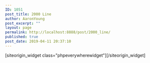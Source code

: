 ```yaml
---
ID: 1051
post_title: 2000 Line
author: AaronYoung
post_excerpt: ""
layout: page
permalink: http://localhost:8888/post/2000_line/
published: true
post_date: 2019-04-11 20:37:10
---
```

<div id="pl-1051"  class="panel-layout" ><div id="pg-1051-0"  class="panel-grid panel-no-style"  data-ratio="1"  data-ratio-direction="right" ><div id="pgc-1051-0-0"  class="panel-grid-cell"  data-weight="1" ><div id="panel-1051-0-0-0" class="so-panel widget widget_phpeverywherewidget phpeverywherewidget panel-first-child panel-last-child" data-index="0" data-style="{&quot;background_image_attachment&quot;:false,&quot;background_display&quot;:&quot;tile&quot;,&quot;animation_once&quot;:&quot;&quot;}" >[siteorigin_widget class="phpeverywherewidget"]<input type="hidden" value="{&quot;instance&quot;:{&quot;title&quot;:&quot;&quot;,&quot;content&quot;:&quot;&lt;link rel=\&quot;stylesheet\&quot; href=\&quot;..\/Combo-Select_Supported_Files\/combo.select.css\&quot;&gt;\n&lt;script src=\&quot;..\/Combo-Select_Supported_Files\/jquery.min.js\&quot;&gt;&lt;\/script&gt;\n&lt;script src=\&quot;..\/Combo-Select_Supported_Files\/jquery.combo.select.js\&quot;&gt;&lt;\/script&gt;\n\n\n&lt;?php\n$productId = 1052;\n\n$productvar = wc_get_product($productId);\n\n\nif(isset($_POST[&#039;numberPackageContainer&#039;]) &amp;&amp; isset($_POST[&#039;productDetailsContainer&#039;])) {\n     $numberPackage = $_POST[&#039;numberPackageContainer&#039;];\n     $productDetails = $_POST[&#039;productDetailsContainer&#039;];\n\/\/echo $numberPackage;\n\/\/echo $productDetails;\n\n$attArr[&#039;numberPackage&#039;] = $numberPackage;\n$attArr[&#039;productDetails&#039;] = $productDetails;\n\nglobal $woocommerce;\n$woocommerce-&gt;cart-&gt;add_to_cart($productvar-&gt;get_parent_id(), $numberPackage, $productId, $attArr, $attArr);\n\nunset($_POST);\nheader(\&quot;Location: #\&quot;);\n}\n\n?&gt;\n\n\n&lt;script&gt;\n\/\/submit details and add to the cart.\nfunction addToCartSubmit()\n{\n\nvar productDetails=&#039;&#039;;\n \n\t$(&#039;.pck-product, .selectNumber&#039;).each(function(){\n \n    \tproductDetails=productDetails+ $(this).find(\&quot;option:selected\&quot;).text() +&#039;, &#039;;\n \n\t});\n\n\/\/alert(productDetails);\n\nvar fourTinform = document.getElementById(\&quot;fourTinform\&quot;);\nvar numberPackage = document.getElementById(\&quot;numberPackage\&quot;);\nvar numberPackageContainer = document.getElementById(\&quot;numberPackageContainer\&quot;);\nvar productDetailsContainer = document.getElementById(\&quot;productDetailsContainer\&quot;);\n\n\n \/\/create nodes for sending data\n    var span1=document.createElement(\&quot;span\&quot;);\n    var span2=document.createElement(\&quot;span\&quot;);\n    \/\/\u4e3a\u5143\u7d20\u7684\u5c5e\u6027\u8d4b\u503c\n    span1.setAttribute(\&quot;name\&quot;,\&quot;numberPackage\&quot;);\n    span1.setAttribute(\&quot;value\&quot;,numberPackage.value);\n\n    span2.setAttribute(\&quot;name\&quot;,\&quot;productDetails\&quot;);\n    span2.setAttribute(\&quot;value\&quot;,productDetails);\n\n    fourTinform.appendChild(span1);\n    fourTinform.appendChild(span2);\n\nnumberPackageContainer.value=numberPackage.value;\nproductDetailsContainer.value=productDetails;\n\nfourTinform.submit();\n\n\/\/var currentURL = window.location;  \n\/\/window.location = currentURL;\n}\n\n\nvar idNumber = 0;\n\n\nfunction getMilkSelect()\n{\nidNumber = idNumber + 1; \n\nvar milkSelect = &#039;&lt;select id = \&quot;productSelect&#039;+idNumber+&#039;\&quot;class=\&quot;pck-product\&quot; tabindex=\&quot;-1\&quot;  onchange=\&quot;setNumberSelect(&#039;+idNumber+&#039;)\&quot;&gt;&lt;option value=\&quot;none\&quot;&gt;\u76f4\u63a5\u8f93\u5165\u6216\u5173\u952e\u5b57\u67e5\u8be2&lt;\/option&gt;&lt;option value=\&quot;A1\&quot; data-max-qty=\&quot;4\&quot; data-product-price=\&quot;8300\&quot;&gt;[A1] \u82f1\u56fd\u7231\u4ed6\u7f8e1\u6bb5\u5976\u7c89800\u514b Aptamil 1 First Infant Milk From Birth&lt;\/option&gt;&lt;option value=\&quot;A2\&quot; data-max-qty=\&quot;4\&quot; data-product-price=\&quot;8300\&quot;&gt;[A2] \u82f1\u56fd\u7231\u4ed6\u7f8e2\u6bb5\u5976\u7c89800\u514b Aptamil 2 Follow On Milk From 6-12 Months&lt;\/option&gt;&lt;option value=\&quot;A3\&quot; data-max-qty=\&quot;4\&quot; data-product-price=\&quot;8300\&quot;&gt;[A3] \u82f1\u56fd\u7231\u4ed6\u7f8e3\u6bb5\u5976\u7c89800\u514b Aptamil 3 Growing Up Milk 1-2 Years&lt;\/option&gt;&lt;option value=\&quot;A4\&quot; data-max-qty=\&quot;4\&quot; data-product-price=\&quot;8300\&quot;&gt;[A4] \u82f1\u56fd\u7231\u4ed6\u7f8e4\u6bb5\u5976\u7c89800\u514b Aptamil 4 Growing Up Milk 2-3 Years&lt;\/option&gt;&lt;option value=\&quot;AA\&quot; data-max-qty=\&quot;4\&quot; data-product-price=\&quot;8300\&quot;&gt;[AA] \u82f1\u56fd\u7231\u4ed6\u7f8e\u9632\u5455\u5410\u914d\u65b9\u5976\u7c89800\u514b Aptamil Anti-Reflux Milk Powder&lt;\/option&gt;&lt;option value=\&quot;AC\&quot; data-max-qty=\&quot;4\&quot; data-product-price=\&quot;8300\&quot;&gt;[AC] \u82f1\u56fd\u7231\u4ed6\u7f8e\u80a0\u80c3\u8212\u9002\u5976\u7c89800\u514b Aptamil Comfort Comfort Milk From Birth&lt;\/option&gt;&lt;option value=\&quot;AH\&quot; data-max-qty=\&quot;4\&quot; data-product-price=\&quot;8300\&quot;&gt;[AH] \u82f1\u56fd\u7231\u4ed6\u7f8e\u5927\u98df\u91cf\u5b9d\u5b9d\u5976\u7c89800\u514b Aptamil Hungry Milk From Birth&lt;\/option&gt;&lt;option value=\&quot;AL\&quot; data-max-qty=\&quot;8\&quot; data-product-price=\&quot;4100\&quot;&gt;[AL] \u82f1\u56fd\u7231\u4ed6\u7f8e\u65e0\u4e73\u7cd6\u914d\u65b9\u5976\u7c89400\u514b Aptamil Lactose Free Milk Powder&lt;\/option&gt;&lt;option value=\&quot;AP1\&quot; data-max-qty=\&quot;4\&quot; data-product-price=\&quot;8300\&quot;&gt;[AP1] \u82f1\u56fd\u7231\u4ed6\u7f8e\u767d\u91d11\u6bb5\u5976\u7c89800\u514b Aptamil Profutura 1 First Infant Milk From Birth&lt;\/option&gt;&lt;option value=\&quot;AP2\&quot; data-max-qty=\&quot;4\&quot; data-product-price=\&quot;8300\&quot;&gt;[AP2] \u82f1\u56fd\u7231\u4ed6\u7f8e\u767d\u91d12\u6bb5\u5976\u7c89800\u514b Aptamil Profutura 2 Follow On Milk Powder&lt;\/option&gt;&lt;option value=\&quot;AP3\&quot; data-max-qty=\&quot;4\&quot; data-product-price=\&quot;8300\&quot;&gt;[AP3] \u82f1\u56fd\u7231\u4ed6\u7f8e\u767d\u91d13\u6bb5\u5976\u7c89800\u514b Aptamil Profutura 3 Growing Up Milk Powder&lt;\/option&gt;&lt;option value=\&quot;APE1\&quot; data-max-qty=\&quot;4\&quot; data-product-price=\&quot;8300\&quot;&gt;[APE1] \u82f1\u56fd\u7231\u4ed6\u7f8e\u6df1\u5ea6\u6c34\u89e31\u6bb5\u5976\u7c89800\u514b Aptamil Pepti 1 Milk From Birth&lt;\/option&gt;&lt;option value=\&quot;APE2\&quot; data-max-qty=\&quot;4\&quot; data-product-price=\&quot;8300\&quot;&gt;[APE2] \u82f1\u56fd\u7231\u4ed6\u7f8e\u6df1\u5ea6\u6c34\u89e32\u6bb5\u5976\u7c89800\u514b Aptamil Pepti 2 Milk From 6 Months&lt;\/option&gt;&lt;option value=\&quot;C1\&quot; data-max-qty=\&quot;4\&quot; data-product-price=\&quot;8300\&quot;&gt;[C1] \u82f1\u56fd\u725b\u680f1\u6bb5\u5976\u7c89800\u514b Cow And Gate 1 First Milk From Birth&lt;\/option&gt;&lt;option value=\&quot;C2\&quot; data-max-qty=\&quot;4\&quot; data-product-price=\&quot;8300\&quot;&gt;[C2] \u82f1\u56fd\u725b\u680f2\u6bb5\u5976\u7c89800\u514b Cow And Gate 2 Follow On Milk From 6-12 Months&lt;\/option&gt;&lt;option value=\&quot;C3\&quot; data-max-qty=\&quot;4\&quot; data-product-price=\&quot;8300\&quot;&gt;[C3] \u82f1\u56fd\u725b\u680f3\u6bb5\u5976\u7c89800\u514b Cow And Gate 3 Growing Up Milk From 1-2 Years&lt;\/option&gt;&lt;option value=\&quot;C4\&quot; data-max-qty=\&quot;4\&quot; data-product-price=\&quot;8300\&quot;&gt;[C4] \u82f1\u56fd\u725b\u680f4\u6bb5\u5976\u7c89800\u514b Cow And Gate 4 Growing Up Milk From 2-3 Years&lt;\/option&gt;&lt;option value=\&quot;CA\&quot; data-max-qty=\&quot;4\&quot; data-product-price=\&quot;8300\&quot;&gt;[CA] \u82f1\u56fd\u725b\u680f\u9632\u5455\u5410\u914d\u65b9\u5976\u7c89800\u514b Cow And Gate Anti-Reflux Milk Powder&lt;\/option&gt;&lt;option value=\&quot;CC\&quot; data-max-qty=\&quot;4\&quot; data-product-price=\&quot;8300\&quot;&gt;[CC] \u82f1\u56fd\u725b\u680f\u80a0\u80c3\u8212\u9002\u5976\u7c89800\u514b Cow And Gate Comfort Milk From Birth to 1 Year&lt;\/option&gt;&lt;option value=\&quot;CH\&quot; data-max-qty=\&quot;4\&quot; data-product-price=\&quot;8300\&quot;&gt;[CH] \u82f1\u56fd\u725b\u680f\u5927\u98df\u91cf\u5b9d\u5b9d\u5976\u7c89800\u514b Cow And Gate Infant Milk for Hungries Baby From Birth&lt;\/option&gt;&lt;option value=\&quot;CN2\&quot; data-max-qty=\&quot;4\&quot; data-product-price=\&quot;8300\&quot;&gt;[CN2] \u82f1\u56fd\u725b\u680f\u65e9\u4ea7\u513f\u914d\u65b9\u5976\u7c89800\u514b Cow And Gate Nutriprem 2 Post Discharge Formula&lt;\/option&gt;&lt;option value=\&quot;H1\&quot; data-max-qty=\&quot;4\&quot; data-product-price=\&quot;8300\&quot;&gt;[H1] \u82f1\u56fd\u559c\u5b9d1\u6bb5\u5976\u7c89800\u514b Hipp 1 First Milk Powder&lt;\/option&gt;&lt;option value=\&quot;H2\&quot; data-max-qty=\&quot;4\&quot; data-product-price=\&quot;8300\&quot;&gt;[H2] \u82f1\u56fd\u559c\u5b9d2\u6bb5\u5976\u7c89800\u514b Hipp 2 Follow On Milk Powder&lt;\/option&gt;&lt;option value=\&quot;H3\&quot; data-max-qty=\&quot;5\&quot; data-product-price=\&quot;5500\&quot;&gt;[H3] \u82f1\u56fd\u559c\u5b9d3\u6bb5\u5976\u7c89600\u514b Hipp 3 Growing Up Milk Powder 1-2 Years&lt;\/option&gt;&lt;option value=\&quot;H4\&quot; data-max-qty=\&quot;5\&quot; data-product-price=\&quot;5500\&quot;&gt;[H4] \u82f1\u56fd\u559c\u5b9d4\u6bb5\u5976\u7c89600\u514b Hipp 4 Growing Up Milk Powder 2+ Years&lt;\/option&gt;&lt;option value=\&quot;KB1\&quot; data-max-qty=\&quot;4\&quot; data-product-price=\&quot;8300\&quot;&gt;[KB1] \u82f1\u56fdKabrita\u4f73\u8d1d\u827e\u7279\u5a74\u513f\u7f8a\u5976\u7c891\u6bb5800\u514b Kabrita 1 Infant Milk 800g&lt;\/option&gt;&lt;option value=\&quot;KB2\&quot; data-max-qty=\&quot;4\&quot; data-product-price=\&quot;8300\&quot;&gt;[KB2] \u82f1\u56fdKabrita\u4f73\u8d1d\u827e\u7279\u5a74\u513f\u7f8a\u5976\u7c892\u6bb5800\u514b Kabrita 2 Follow On Milk 800g&lt;\/option&gt;&lt;option value=\&quot;KB3\&quot; data-max-qty=\&quot;4\&quot; data-product-price=\&quot;8300\&quot;&gt;[KB3] \u82f1\u56fdKabrita\u4f73\u8d1d\u827e\u7279\u5a74\u513f\u7f8a\u5976\u7c893\u6bb5800\u514b Kabrita 3 Toddler Milk 800g&lt;\/option&gt;&lt;option value=\&quot;KD1\&quot; data-max-qty=\&quot;4\&quot; data-product-price=\&quot;8300\&quot;&gt;[KD1] \u82f1\u56fdKendamil\u5eb7\u591a\u871c\u513f\u5a74\u513f\u5976\u7c891\u6bb5900\u514b Kendamil 1 First Infant Milk 900g&lt;\/option&gt;&lt;option value=\&quot;KD2\&quot; data-max-qty=\&quot;4\&quot; data-product-price=\&quot;8300\&quot;&gt;[KD2] \u82f1\u56fdKendamil\u5eb7\u591a\u871c\u513f\u5a74\u513f\u5976\u7c892\u6bb5900\u514b Kendamil 2 Follow On Milk 900g&lt;\/option&gt;&lt;option value=\&quot;KD3\&quot; data-max-qty=\&quot;4\&quot; data-product-price=\&quot;8300\&quot;&gt;[KD3] \u82f1\u56fdKendamil\u5eb7\u591a\u871c\u513f\u5a74\u513f\u5976\u7c893\u6bb5900\u514b Kendamil 3 Toddler Milk 900g&lt;\/option&gt;&lt;option value=\&quot;MV278\&quot; data-max-qty=\&quot;8\&quot; data-product-price=\&quot;4100\&quot;&gt;[MV278] \u82f1\u56fdMarvel\u8131\u8102\u5976\u7c89278\u514b Marvel Dried Skimmed Milk Powder 278g&lt;\/option&gt;&lt;option value=\&quot;MV340\&quot; data-max-qty=\&quot;8\&quot; data-product-price=\&quot;4100\&quot;&gt;[MV340] \u82f1\u56fdMarvel\u8131\u8102\u5976\u7c89340\u514b Marvel Dried Skimmed Milk Powder 340g&lt;\/option&gt;&lt;option value=\&quot;NC1\&quot; data-max-qty=\&quot;4\&quot; data-product-price=\&quot;8300\&quot;&gt;[NC1] \u82f1\u56fdNannyCare1\u6bb5\u7f8a\u5976\u7c89900\u514b NannyCare 1 First infant Milk Powder&lt;\/option&gt;&lt;option value=\&quot;NC2\&quot; data-max-qty=\&quot;4\&quot; data-product-price=\&quot;8300\&quot;&gt;[NC2] \u82f1\u56fdNannyCare2\u6bb5\u7f8a\u5976\u7c89900\u514b NannyCare 2 Follow On Milk Powder&lt;\/option&gt;&lt;option value=\&quot;NC3\&quot; data-max-qty=\&quot;4\&quot; data-product-price=\&quot;8300\&quot;&gt;[NC3] \u82f1\u56fdNannyCare3\u6bb5\u7f8a\u5976\u7c89900\u514b NannyCare 3 Growing Up Milk Powder&lt;\/option&gt;&lt;option value=\&quot;NIDO\&quot; data-max-qty=\&quot;4\&quot; data-product-price=\&quot;8300\&quot;&gt;[NIDO] \u82f1\u56fd\u96c0\u5de2Nido\u5168\u8102\u5976\u7c89900\u514b Nestle Nido Instant Full Cream Milk Powder 900g&lt;\/option&gt;&lt;option value=\&quot;NIDO400\&quot; data-max-qty=\&quot;8\&quot; data-product-price=\&quot;4100\&quot;&gt;[NIDO400] \u82f1\u56fd\u96c0\u5de2Nido\u5168\u8102\u5976\u7c89400\u514b Nestle Nido Instant Full Cream Milk Powder 400g&lt;\/option&gt;&lt;option value=\&quot;PS\&quot; data-max-qty=\&quot;8\&quot; data-product-price=\&quot;4100\&quot;&gt;[PS] \u82f1\u56fd\u96c5\u57f9\u5c0f\u5b89\u7d20400\u514b Abbott PaediaSure Shake 400g&lt;\/option&gt;&lt;option value=\&quot;S1\&quot; data-max-qty=\&quot;4\&quot; data-product-price=\&quot;8300\&quot;&gt;[S1] \u82f1\u56fd\u60e0\u6c0f1\u6bb5\u5976\u7c89800\u514b SMA Pro First Infantmilk From Birth&lt;\/option&gt;&lt;option value=\&quot;S2\&quot; data-max-qty=\&quot;4\&quot; data-product-price=\&quot;8300\&quot;&gt;[S2] \u82f1\u56fd\u60e0\u6c0f2\u6bb5\u5976\u7c89800\u514b SMA Pro Follow-On Milk 2 6+ Months&lt;\/option&gt;&lt;option value=\&quot;S3\&quot; data-max-qty=\&quot;4\&quot; data-product-price=\&quot;8300\&quot;&gt;[S3] \u82f1\u56fd\u60e0\u6c0f3\u6bb5\u5976\u7c89800\u514b SMA Pro Toddler Milk 1-3 Years&lt;\/option&gt;&lt;option value=\&quot;SC\&quot; data-max-qty=\&quot;4\&quot; data-product-price=\&quot;8300\&quot;&gt;[SC] \u82f1\u56fd\u60e0\u6c0f\u8212\u9002\u578b\u5976\u7c89800\u514b SMA Comfort Infant Milk from Birth&lt;\/option&gt;&lt;option value=\&quot;SL1\&quot; data-max-qty=\&quot;4\&quot; data-product-price=\&quot;8300\&quot;&gt;[SL1] \u82f1\u56fd\u96c5\u57f91\u6bb5\u5976\u7c89850\u514b Abbott Similac 1 First Infant MIlk&lt;\/option&gt;&lt;option value=\&quot;SL2\&quot; data-max-qty=\&quot;4\&quot; data-product-price=\&quot;8300\&quot;&gt;[SL2] \u82f1\u56fd\u96c5\u57f92\u6bb5\u5976\u7c89850\u514b Abbott Similac 2 Follow On MIlk&lt;\/option&gt;&lt;option value=\&quot;SL3\&quot; data-max-qty=\&quot;4\&quot; data-product-price=\&quot;8300\&quot;&gt;[SL3] \u82f1\u56fd\u96c5\u57f93\u6bb5\u5976\u7c89850\u514b Abbott Similac 3 Growing Up MIlk&lt;\/option&gt;&lt;option value=\&quot;TS340\&quot; data-max-qty=\&quot;8\&quot; data-product-price=\&quot;4100\&quot;&gt;[TS340] \u82f1\u56fdTesco\u8131\u8102\u5976\u7c89340\u514b Tesco Instant Dried Skimmed Milk 340G&lt;\/option&gt;&lt;\/select&gt;&#039;;\n\n\n\nreturn milkSelect;\n}\n\nfunction setNumberSelect(idNumber){\nvar selectedNumberID = \&quot;selectNumber\&quot; + idNumber;\nvar selectedNumber = document.getElementById(selectedNumberID);\n\nvar productId = \&quot;productSelect\&quot;+idNumber;\nvar productSelectedValue=$(\&quot;#\&quot;+productId).find(\&quot;option:selected\&quot;).val(); \n\nvar maxQty=$(\&quot;#\&quot;+productId).find(\&quot;option:selected\&quot;).attr(&#039;data-max-qty&#039;); \n\nif(productSelectedValue != \&quot;none\&quot;){\n\n var option = document.createElement(\&quot;option\&quot;);\noption.value = &#039;&#039;;\noption.text = &#039;&#039;;\nselectedNumber.append(option);\n\n                    for (var i = 1; i &lt;= Number(maxQty); i++) {\n                        var option = document.createElement(\&quot;option\&quot;);\n                        option.value = i;\n                        option.text = i;\n                        \/\/ option.selected = i == maxQty ? true : false;\n                        selectedNumber.append(option);\n                    }\n\n\n}else{\nselectedNumber.options.length=0; \n}\n\ngetSelect();\n\n}\n\n\nfunction getSelect(){\n    \/\/\u8c03\u7528\u65b9\u5f0f\n    $().setSelect();\n};\n\n$(function() {\n\n   $.fn.setSelect=function(){\n         $(&#039;select&#039;).comboSelect();\n    }\n});\n\n\n&lt;\/script&gt;  \n\n\n\n&lt;form id = \&quot;fourTinform\&quot; name = \&quot;fourTinform ?rand=&lt;?php $someRandomVariable?&gt;\&quot; method=\&quot;post\&quot; action=\&quot;&lt;?php the_permalink(); ?&gt;\&quot; class=\&quot;\&quot; style=\&quot;width: 90%; max-width: 1000px; margin: 0 auto;\&quot;&gt;\n&lt;input type=\&quot;hidden\&quot;  name=\&quot;numberPackageContainer\&quot; id=\&quot;numberPackageContainer\&quot;&gt;\n&lt;input type=\&quot;hidden\&quot;  name=\&quot;productDetailsContainer\&quot; id=\&quot;productDetailsContainer\&quot;&gt;\n&lt;\/form&gt;\n\n\n&lt;div style=\&quot;margin:0 auto; text-align:center;\&quot;&gt;\n\n&lt;table style=\&quot;margin:0 auto; text-align:center; width:100%;\&quot;&gt;\n \n&lt;tr style=\&quot;width:100%;border-bottom-width: 0px; text-align:center;\&quot;&gt;\n    &lt;td colspan =\&quot;2\&quot; style=\&quot;text-align:center;\&quot;&gt;\n&lt;?php echo $productvar-&gt;get_image(); ?&gt;\n\n    &lt;\/td&gt;\n\n    &lt;td  colspan =\&quot;2\&quot; style=\&quot;text-align:center;\&quot;&gt;\n&lt;h2&gt;&lt;?php echo $productvar-&gt;get_title();?&gt;&lt;\/h2&gt;\n    &lt;\/td&gt;\n  &lt;\/tr&gt;\n\n\n&lt;tr style=\&quot;width:100%; text-align:center;\&quot;&gt;\n\n&lt;td style=\&quot;width:25%; text-align:center;\&quot;&gt;\n\u5305\u88f9\u91cd\u91cf:&lt;input id=\&quot;productWeigth\&quot; class=\&quot;productWeigth strictInput\&quot; type=\&quot;number\&quot; min=\&quot;1\&quot; max=\&quot;10\&quot; style=\&quot;height: 40px; width: 100px; margin: 0px 10px; padding-left: 10px; border-radius:3px; border-width: 1px; border-color:rgb(166, 166, 166); border-left-color:rgb(166, 166, 166); border-top-color:rgb(166, 166, 166); \&quot; placeholder=\&quot;\u91cd\u91cf\&quot; onblur=\&quot;checkPriceForWeight()\&quot; &gt; KG\n\n&lt;\/td&gt;\n&lt;td style=\&quot;width:25%; text-align:center;\&quot;&gt;\n\u5305\u88f9\u4ef7\u503c: \u20ac &lt;input id=\&quot;productLong\&quot; class=\&quot;productLong strictInput\&quot; type=\&quot;number\&quot; min=\&quot;1\&quot; max=\&quot;10000\&quot; style=\&quot;height: 40px; width: 100px; margin: 0px 10px; padding-left: 10px; border-radius:3px; border-width: 1px; border-color:rgb(166, 166, 166); border-left-color:rgb(166, 166, 166); border-top-color:rgb(166, 166, 166); \&quot; placeholder=\&quot;\u4ef7\u503c\&quot;&gt; \n&lt;\/td&gt;\n&lt;td style=\&quot;width:25%; text-align:center;\&quot;&gt;\n\u989d\u5916\u6295\u4fdd: &lt;div class=\&quot;switch\&quot; data-on=\&quot;success\&quot; data-off=\&quot;warning\&quot;&gt;\n    &lt;input type=\&quot;checkbox\&quot; checked \/&gt;\n&lt;\/div&gt;\n&lt;\/td&gt;\n&lt;td style=\&quot;width:25%; text-align:center;\&quot;&gt;\n\u8eab\u4efd\u8bc1\u53f7: &lt;input type=\&quot;text\&quot; class=\&quot;reg_txt\&quot; value=\&quot;\u8eab\u4efd\u8bc1\u53f7\&quot; titles=\&quot;\u8bf7\u8f93\u5165\u60a8\u7684\u8eab\u4efd\u8bc1\u53f7\uff01\&quot; name=\&quot;userid\&quot; id=\&quot;username\&quot; maxlength=\&quot;40\&quot; onfocus=\&quot;if(this.value==&#039;\u8eab\u4efd\u8bc1\u53f7&#039;){this.value=&#039;&#039;;}\&quot; onblur=\&quot;if(this.value==&#039;&#039;){this.value=&#039;\u8eab\u4efd\u8bc1\u53f7&#039;;}nunber(this.value);\&quot; style=\&quot;height: 40px; width: 100px; margin: 0px 10px; padding-left: 10px; border-radius:3px; border-left-width: 1px; border-width: 1px; border-color:rgb(166, 166, 166); border-left-color:rgb(166, 166, 166); border-top-color:rgb(166, 166, 166); display: inline-block;\&quot;&gt;\n&lt;\/td&gt;\n&lt;\/tr&gt;\n&lt;\/table&gt;\n\n\n\n&lt;table style=\&quot;margin:0 auto; text-align:center;\&quot;&gt;\n \n&lt;tr&gt;\n    &lt;td  style=\&quot;width:40%;\&quot;&gt;&lt;h4&gt;\u5305\u88f9\u8fd0\u8d39: \u20ac &lt;span id=\&quot;priceElement\&quot;&gt;&lt;del&gt;&lt;?php  echo $productvar-&gt;get_regular_price();?&gt;&lt;\/del&gt; &lt;?php echo $productvar-&gt;get_sale_price(); ?&gt;&lt;\/span&gt;&lt;\/h4&gt;&lt;\/td&gt;\n    &lt;td  style=\&quot;width:30%;\&quot;&gt;\n\u76f8\u540c\u5305\u88f9:\n&lt;input id=\&quot;numberPackage\&quot; class=\&quot;alike-num\&quot; type=\&quot;number\&quot; min=\&quot;1\&quot; style=\&quot;height: 40px; width: 50px; margin: 0px 10px; padding-left: 10px; border-radius:3px; border-width: 1px; border-color:rgb(166, 166, 166); border-left-color:rgb(166, 166, 166); border-top-color:rgb(166, 166, 166); \&quot;&gt; \u4ef6\n\n    &lt;\/td&gt;\n\n    &lt;td  style=\&quot;width:30%;\&quot;&gt;\n\n&lt;button id=\&quot;addToCart\&quot; name = \&quot;addToCart\&quot; style=\&quot;background-color:green;\&quot; onclick=\&quot;addToCartSubmit()\&quot; value=\&quot;Submit\&quot;&gt;\u52a0\u5165\u8d2d\u7269\u8f66&lt;\/button&gt;\n\n    &lt;\/td&gt;\n  &lt;\/tr&gt;\n\n&lt;\/table&gt;\n\n&lt;\/div&gt;\n\n&lt;table id = \&quot;selectionContainer\&quot;&gt;\n        &lt;thead align=\&quot;center\&quot;&gt;&lt;tr  align=\&quot;center\&quot;&gt;&lt;td align=\&quot;center\&quot;  style=\&quot;width:40%;\&quot;&gt;\u7269\u54c1&lt;\/td&gt;&lt;td align=\&quot;center\&quot;  style=\&quot;width:30%;\&quot;&gt;\u6570\u91cf&lt;\/td&gt;&lt;td align=\&quot;center\&quot;  style=\&quot;width:30%;\&quot;&gt;\u6dfb\u52a0\/\u5220\u9664&lt;\/td&gt;&lt;\/tr&gt;&lt;\/thead&gt;\n        &lt;tbody id=\&quot;info\&quot;&gt;\n        &lt;div class=\&quot;milkSelect\&quot;&gt;\n&lt;tr align=\&quot;center\&quot; valign=\&quot;middle\&quot; style=\&quot;border-bottom-style:none;\&quot;&gt;\n&lt;td  id =\&quot;initialSelectiontd\&quot; align=\&quot;center\&quot;&gt;\n\n&lt;\/td&gt;\n\n&lt;td  align=\&quot;center\&quot; valign=\&quot;middle\&quot;&gt;\n&lt;select id=\&quot;selectNumber1\&quot; class=\&quot;selectNumber\&quot; size=\&quot;1\&quot; style=\&quot;width:100px;\&quot; tabindex=\&quot;-1\&quot;&gt;&lt;\/select&gt;\n\n&lt;\/td&gt;\n\n&lt;td  align=\&quot;center\&quot; valign=\&quot;top\&quot;&gt;\n&lt;button id=\&quot;add\&quot; onclick=\&quot;addTag()\&quot; style=\&quot;margin-bottom: 15px; margin-top: 0px;\&quot; &gt;\u6dfb\u52a0\u8bb0\u5f55&lt;\/button&gt;\n&lt;\/td&gt;\n\n&lt;\/tr&gt;         \n        &lt;\/tbody&gt;\n    &lt;\/table&gt;\n    \n\n\n&lt;script&gt;\n\n\/\/set the first selection\nvar initalSelection = document.getElementById(\&quot;initialSelectiontd\&quot;);\ninitalSelection.innerHTML= getMilkSelect();\n\n\nfunction countRow(){\nvar tab = document.getElementById(\&quot;selectionContainer\&quot;) ;\nvar rows = tab.rows.length ;\nreturn rows;\n}\n\nfunction checkPriceForWeight(){\n\nvar productWeigth = document.getElementById(\&quot;productWeigth\&quot;).value;\nvar priceElement = document.getElementById(\&quot;priceElement\&quot;);\n\n\/\/1kg-28\u6b27\uff0c2kg -33\u6b27\uff0c3kg -38\u6b27,4kg -44\u6b27\uff0c 5kg-50\u6b27\uff0c\u7eed\u91cd+10\u6b27\uff0c\u4e0a\u965010kg\n\nif(productWeigth&lt;= 1){\npriceElement.innerText= \&quot;28\&quot;;\n}else if(productWeigth&gt;1 &amp;&amp; productWeigth&lt;= 2){\npriceElement.innerText= \&quot;33\&quot;;\n}else if(productWeigth&gt;2 &amp;&amp; productWeigth&lt;= 3){\npriceElement.innerText= \&quot;38\&quot;;\n}else if(productWeigth&gt;3 &amp;&amp; productWeigth&lt;= 4){\npriceElement.innerText= \&quot;44\&quot;;\n}else if(productWeigth&gt;4 &amp;&amp; productWeigth&lt;= 5){\npriceElement.innerText= \&quot;50\&quot;;\n}else if(productWeigth&gt;5 &amp;&amp; productWeigth&lt;= 6){\npriceElement.innerText= \&quot;60\&quot;;\n}else if(productWeigth&gt;6 &amp;&amp; productWeigth&lt;= 7){\npriceElement.innerText= \&quot;70\&quot;;\n}else if(productWeigth&gt;7 &amp;&amp; productWeigth&lt;= 8){\npriceElement.innerText= \&quot;80\&quot;;\n}else if(productWeigth&gt;8 &amp;&amp; productWeigth&lt;= 9){\npriceElement.innerText= \&quot;90\&quot;;\n}else if(productWeigth&gt;9 &amp;&amp; productWeigth&lt;= 10){\npriceElement.innerText= \&quot;100\&quot;;\n}else{\npriceElement.innerText= \&quot;\u4e0d\u652f\u6301\&quot;;\n}\n\n}\n\n\n\nfunction addTag(){\n\nif(countRow() &lt; 6){\n    \/\/\u83b7\u53d6\u503c selectItems\n   var milkSelect = getMilkSelect();\n\n    \/\/\u83b7\u53d6\u503c selectNumber\n    var selectNumber = \&quot;\&quot; ;  \n    selectNumber+=\&quot;&lt;select id=&#039;selectNumber\&quot;+idNumber+\&quot;&#039; class=&#039;selectNumber&#039; \&quot; \n        +\&quot;size=&#039;1&#039; style=&#039;width:100px;&#039; &gt;\&quot;;  \n\/\/    selectNumber+=\&quot;&lt;option value=&#039;0&#039;&gt;\&quot;+&#039;&#039;;      \n\/\/    selectNumber+=\&quot;&lt;option value=&#039;1&#039;&gt;\&quot;+&#039;1&#039;;  \n\/\/    selectNumber+=\&quot;&lt;option value=&#039;1&#039;&gt;\&quot;+&#039;2&#039;;  \n\/\/    selectNumber+=\&quot;&lt;option value=&#039;1&#039;&gt;\&quot;+&#039;3&#039;;  \n\/\/    selectNumber+=\&quot;&lt;option value=&#039;1&#039;&gt;\&quot;+&#039;4&#039;;  \n    selectNumber+=\&quot;&lt;\/select&gt;\&quot;;  \n\n    \/\/\u521b\u5efa\u5143\u7d20\n    var tr=document.createElement(\&quot;tr\&quot;);\n    var td1=document.createElement(\&quot;td\&quot;);\n    var td2=document.createElement(\&quot;td\&quot;);\n    var td3=document.createElement(\&quot;td\&quot;);\n    var a=document.createElement(\&quot;a\&quot;);\n    \/\/\u4e3a\u5143\u7d20\u7684\u5c5e\u6027\u8d4b\u503c\n    tr.setAttribute(\&quot;style\&quot;,\&quot;border-bottom: 0px;\&quot;);\n    td1.innerHTML=milkSelect;\n    td1.setAttribute(\&quot;align\&quot;,\&quot;center\&quot;);\n    td1.setAttribute(\&quot;valign\&quot;,\&quot;center\&quot;);\n    td2.innerHTML=selectNumber;\n    td2.setAttribute(\&quot;align\&quot;,\&quot;center\&quot;);\n    td2.setAttribute(\&quot;valign\&quot;,\&quot;center\&quot;);\n    td3.setAttribute(\&quot;align\&quot;,\&quot;center\&quot;);\n    td3.setAttribute(\&quot;valign\&quot;,\&quot;center\&quot;);\n    a.innerHTML=\&quot;\u5220\u9664\&quot;;\n    a.setAttribute(\&quot;onclick\&quot;,\&quot;delRow(this)\&quot;);\n    \/\/\u6dfb\u52a0\u5230\u9875\u9762\u4e2d\n    var info = document.getElementById(\&quot;info\&quot;);\n    info.appendChild(tr);\n    tr.appendChild(td1);\n    tr.appendChild(td2);\n    tr.appendChild(td3);\n    td3.appendChild(a);\n\n\/\/add selection\ngetSelect();\n}\n\n}\n\/\/\u5220\u9664\u65b9\u6cd5\nfunction delRow(o){\n    \/\/\u83b7\u53d6\u7236\u5143\u7d20\n    var info = document.getElementById(\&quot;info\&quot;);\n    \/\/\u6839\u636e\u8282\u70b9\u83b7\u53d6\u5f53\u524d\u884c\n    var rowIndex = o.parentNode.parentNode.rowIndex;\n    \/\/\u5220\u9664\u4e00\u884c\n    info.deleteRow(rowIndex-1);\n}\n\n&lt;\/script&gt;\n\n&lt;script&gt;\n$(function() {\n\/\/    $(&#039;select&#039;).comboSelect();\n});\n\n\n$(window).load(function(){\n$(&#039;select&#039;).comboSelect();\n\n\n\/\/$(\&quot;.combo-select\&quot;).css(\&quot;margin\&quot;,\&quot;auto\&quot;);\n});\n\n\n\/\/Check ID Card\n\nfunction nunber(allowancePersonValue){ \n if(allowancePersonValue==\&quot;\u8eab\u4efd\u8bc1\u53f7\&quot;){ \n $(\&quot;#span_username\&quot;).show(); \n $(\&quot;#span_username\&quot;).html(\&quot;\u8eab\u4efd\u8bc1\u53f7\u4e0d\u80fd\u4e3a\u7a7a\&quot;); \n return false; \n } \n \/\/\u6821\u9a8c\u957f\u5ea6\uff0c\u7c7b\u578b \n else if(isCardNo(allowancePersonValue) === false) \n { \n$(\&quot;#span_username\&quot;).show(); \n $(\&quot;#span_username\&quot;).html(\&quot;\u60a8\u8f93\u5165\u7684\u8eab\u4efd\u8bc1\u53f7\u7801\u4e0d\u6b63\u786e\uff0c\u8bf7\u91cd\u65b0\u8f93\u5165\&quot;); \n return false; \n } \n \/\/\u68c0\u67e5\u7701\u4efd \n else if(checkProvince(allowancePersonValue) === false) \n { \n $(\&quot;#span_username\&quot;).show(); \n $(\&quot;#span_username\&quot;).html(\&quot;\u60a8\u8f93\u5165\u7684\u8eab\u4efd\u8bc1\u53f7\u7801\u4e0d\u6b63\u786e,\u8bf7\u91cd\u65b0\u8f93\u5165\&quot;); \n return false; \n } \n \/\/\u6821\u9a8c\u751f\u65e5 \n else if(checkBirthday(allowancePersonValue) === false) \n { \n $(\&quot;#span_username\&quot;).show(); \n $(\&quot;#span_username\&quot;).html(\&quot;\u60a8\u8f93\u5165\u7684\u8eab\u4efd\u8bc1\u53f7\u7801\u751f\u65e5\u4e0d\u6b63\u786e,\u8bf7\u91cd\u65b0\u8f93\u5165\&quot;); \n return false; \n } \n \/\/\u68c0\u9a8c\u4f4d\u7684\u68c0\u6d4b \n else if(checkParity(allowancePersonValue) === false) \n { \n $(\&quot;#span_username\&quot;).show(); \n $(\&quot;#span_username\&quot;).html(\&quot;\u60a8\u7684\u8eab\u4efd\u8bc1\u6821\u9a8c\u4f4d\u4e0d\u6b63\u786e,\u8bf7\u91cd\u65b0\u8f93\u5165\&quot;); \n return false; \n }else{ \n $(\&quot;#span_username\&quot;).hide(); \n return true; \n } \n \n} \n \n\/\/\u8eab\u4efd\u8bc1\u7701\u7684\u7f16\u7801 \nvar vcity={ 11:\&quot;\u5317\u4eac\&quot;,12:\&quot;\u5929\u6d25\&quot;,13:\&quot;\u6cb3\u5317\&quot;,14:\&quot;\u5c71\u897f\&quot;,15:\&quot;\u5185\u8499\u53e4\&quot;, \n    21:\&quot;\u8fbd\u5b81\&quot;,22:\&quot;\u5409\u6797\&quot;,23:\&quot;\u9ed1\u9f99\u6c5f\&quot;,31:\&quot;\u4e0a\u6d77\&quot;,32:\&quot;\u6c5f\u82cf\&quot;, \n    33:\&quot;\u6d59\u6c5f\&quot;,34:\&quot;\u5b89\u5fbd\&quot;,35:\&quot;\u798f\u5efa\&quot;,36:\&quot;\u6c5f\u897f\&quot;,37:\&quot;\u5c71\u4e1c\&quot;,41:\&quot;\u6cb3\u5357\&quot;, \n    42:\&quot;\u6e56\u5317\&quot;,43:\&quot;\u6e56\u5357\&quot;,44:\&quot;\u5e7f\u4e1c\&quot;,45:\&quot;\u5e7f\u897f\&quot;,46:\&quot;\u6d77\u5357\&quot;,50:\&quot;\u91cd\u5e86\&quot;, \n    51:\&quot;\u56db\u5ddd\&quot;,52:\&quot;\u8d35\u5dde\&quot;,53:\&quot;\u4e91\u5357\&quot;,54:\&quot;\u897f\u85cf\&quot;,61:\&quot;\u9655\u897f\&quot;,62:\&quot;\u7518\u8083\&quot;, \n    63:\&quot;\u9752\u6d77\&quot;,64:\&quot;\u5b81\u590f\&quot;,65:\&quot;\u65b0\u7586\&quot;,71:\&quot;\u53f0\u6e7e\&quot;,81:\&quot;\u9999\u6e2f\&quot;,82:\&quot;\u6fb3\u95e8\&quot;,91:\&quot;\u56fd\u5916\&quot; \n    }; \n \n\/\/\u68c0\u67e5\u53f7\u7801\u662f\u5426\u7b26\u5408\u89c4\u8303\uff0c\u5305\u62ec\u957f\u5ea6\uff0c\u7c7b\u578b \nfunction isCardNo(card){ \n \/\/\u8eab\u4efd\u8bc1\u53f7\u7801\u4e3a15\u4f4d\u6216\u800518\u4f4d\uff0c15\u4f4d\u65f6\u5168\u4e3a\u6570\u5b57\uff0c18\u4f4d\u524d17\u4f4d\u4e3a\u6570\u5b57\uff0c\u6700\u540e\u4e00\u4f4d\u662f\u6821\u9a8c\u4f4d\uff0c\u53ef\u80fd\u4e3a\u6570\u5b57\u6216\u5b57\u7b26X \n var reg = \/(^\\d{15}$)|(^\\d{17}(\\d|X)$)\/; \n if(reg.test(card) === false){ \n \/\/alert(\&quot;demo\&quot;); \n return false; \n } \n return true; \n} \n \n\/\/\u53d6\u8eab\u4efd\u8bc1\u524d\u4e24\u4f4d,\u6821\u9a8c\u7701\u4efd \nfunction checkProvince(card){ \n var province = card.substr(0,2); \n if(vcity[province] == undefined){ \n return false; \n } \n return true; \n} \n \n\/\/\u68c0\u67e5\u751f\u65e5\u662f\u5426\u6b63\u786e \nfunction checkBirthday(card){ \n var len = card.length; \n \/\/\u8eab\u4efd\u8bc115\u4f4d\u65f6\uff0c\u6b21\u5e8f\u4e3a\u7701\uff083\u4f4d\uff09\u5e02\uff083\u4f4d\uff09\u5e74\uff082\u4f4d\uff09\u6708\uff082\u4f4d\uff09\u65e5\uff082\u4f4d\uff09\u6821\u9a8c\u4f4d\uff083\u4f4d\uff09\uff0c\u7686\u4e3a\u6570\u5b57 \n if(len == &#039;15&#039;){ \n   var re_fifteen = \/^(\\d{6})(\\d{2})(\\d{2})(\\d{2})(\\d{3})$\/; \n   var arr_data = card.match(re_fifteen); \n   var year = arr_data[2]; \n   var month = arr_data[3]; \n   var day = arr_data[4]; \n   var birthday = new Date(&#039;19&#039;+year+&#039;\/&#039;+month+&#039;\/&#039;+day); \n   return verifyBirthday(&#039;19&#039;+year,month,day,birthday); \n } \n \/\/\u8eab\u4efd\u8bc118\u4f4d\u65f6\uff0c\u6b21\u5e8f\u4e3a\u7701\uff083\u4f4d\uff09\u5e02\uff083\u4f4d\uff09\u5e74\uff084\u4f4d\uff09\u6708\uff082\u4f4d\uff09\u65e5\uff082\u4f4d\uff09\u6821\u9a8c\u4f4d\uff084\u4f4d\uff09\uff0c\u6821\u9a8c\u4f4d\u672b\u5c3e\u53ef\u80fd\u4e3aX \n if(len == &#039;18&#039;){ \n   var re_eighteen = \/^(\\d{6})(\\d{4})(\\d{2})(\\d{2})(\\d{3})([0-9]|X)$\/; \n   var arr_data = card.match(re_eighteen); \n   var year = arr_data[2]; \n   var month = arr_data[3]; \n   var day = arr_data[4]; \n   var birthday = new Date(year+&#039;\/&#039;+month+&#039;\/&#039;+day); \n   return verifyBirthday(year,month,day,birthday); \n } \n return false; \n} \n \n\/\/\u6821\u9a8c\u65e5\u671f \nfunction verifyBirthday(year,month,day,birthday){ \n var now = new Date(); \n var now_year = now.getFullYear(); \n \/\/\u5e74\u6708\u65e5\u662f\u5426\u5408\u7406 \n if(birthday.getFullYear() == year &amp;&amp; (birthday.getMonth() + 1) == month &amp;&amp; birthday.getDate() == day) \n { \n   \/\/\u5224\u65ad\u5e74\u4efd\u7684\u8303\u56f4\uff083\u5c81\u5230100\u5c81\u4e4b\u95f4) \n   var time = now_year - year; \n   if(time &gt;= 3 &amp;&amp; time &lt;= 100) \n   { \n     return true; \n   } \n   return false; \n } \n return false; \n} \n \n\/\/\u6821\u9a8c\u4f4d\u7684\u68c0\u6d4b \nfunction checkParity(card){ \n \/\/15\u4f4d\u8f6c18\u4f4d \n card = changeFivteenToEighteen(card); \n var len = card.length; \n if(len == &#039;18&#039;){ \n   var arrInt = new Array(7, 9, 10, 5, 8, 4, 2, 1, 6, 3, 7, 9, 10, 5, 8, 4, 2); \n   var arrCh = new Array(&#039;1&#039;, &#039;0&#039;, &#039;X&#039;, &#039;9&#039;, &#039;8&#039;, &#039;7&#039;, &#039;6&#039;, &#039;5&#039;, &#039;4&#039;, &#039;3&#039;, &#039;2&#039;); \n   var cardTemp = 0, i, valnum; \n   for(i = 0; i &lt; 17; i ++) \n   { \n     cardTemp += card.substr(i, 1) * arrInt[i]; \n   } \n   valnum = arrCh[cardTemp % 11]; \n   if (valnum == card.substr(17, 1)) \n   { \n     return true; \n   } \n   return false; \n } \n return false; \n} \n \n\/\/15\u4f4d\u8f6c18\u4f4d\u8eab\u4efd\u8bc1\u53f7 \nfunction changeFivteenToEighteen(card){ \n if(card.length == &#039;15&#039;) \n { \n   var arrInt = new Array(7, 9, 10, 5, 8, 4, 2, 1, 6, 3, 7, 9, 10, 5, 8, 4, 2); \n   var arrCh = new Array(&#039;1&#039;, &#039;0&#039;, &#039;X&#039;, &#039;9&#039;, &#039;8&#039;, &#039;7&#039;, &#039;6&#039;, &#039;5&#039;, &#039;4&#039;, &#039;3&#039;, &#039;2&#039;); \n   var cardTemp = 0, i;  \n   card = card.substr(0, 6) + &#039;19&#039; + card.substr(6, card.length - 6); \n   for(i = 0; i &lt; 17; i ++) \n   { \n     cardTemp += card.substr(i, 1) * arrInt[i]; \n   } \n   card += arrCh[cardTemp % 11]; \n   return card; \n } \n return card; \n} \n\n\n&lt;\/script&gt;&quot;,&quot;eds_animation_class&quot;:&quot;&quot;,&quot;animation&quot;:&quot;&quot;,&quot;anchor&quot;:&quot;&quot;,&quot;anchor-placement&quot;:&quot;&quot;,&quot;easing&quot;:&quot;&quot;,&quot;offset&quot;:&quot;&quot;,&quot;duration&quot;:&quot;&quot;,&quot;delay&quot;:&quot;&quot;,&quot;once&quot;:0,&quot;so_sidebar_emulator_id&quot;:&quot;phpeverywherewidget-105110000&quot;,&quot;option_name&quot;:&quot;widget_phpeverywherewidget&quot;},&quot;args&quot;:{&quot;before_widget&quot;:&quot;&lt;div id=\&quot;panel-1051-0-0-0\&quot; class=\&quot;so-panel widget widget_phpeverywherewidget phpeverywherewidget panel-first-child panel-last-child\&quot; data-index=\&quot;0\&quot; data-style=\&quot;{&amp;quot;background_image_attachment&amp;quot;:false,&amp;quot;background_display&amp;quot;:&amp;quot;tile&amp;quot;,&amp;quot;animation_once&amp;quot;:&amp;quot;&amp;quot;}\&quot; &gt;&quot;,&quot;after_widget&quot;:&quot;&lt;\/div&gt;&quot;,&quot;before_title&quot;:&quot;&lt;h3 class=\&quot;widget-title\&quot;&gt;&quot;,&quot;after_title&quot;:&quot;&lt;\/h3&gt;&quot;,&quot;widget_id&quot;:&quot;widget-0-0-0&quot;}}" />[/siteorigin_widget]</div></div></div></div>